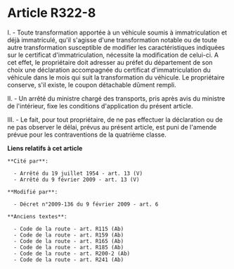 # Article R322-8

I. - Toute transformation apportée à un véhicule soumis à immatriculation et déjà immatriculé, qu'il s'agisse d'une
transformation notable ou de toute autre transformation susceptible de modifier les caractéristiques indiquées sur le
certificat d'immatriculation, nécessite la modification de celui-ci. A cet effet, le propriétaire doit adresser au préfet du
département de son choix une déclaration accompagnée du certificat d'immatriculation du véhicule dans le mois qui suit la
transformation du véhicule. Le propriétaire conserve, s'il existe, le coupon détachable dûment rempli.

II. - Un arrêté du ministre chargé des transports, pris après avis du ministre de l'intérieur, fixe les conditions
d'application du présent article. 

III. - Le fait, pour tout propriétaire, de ne pas effectuer la déclaration ou de ne pas observer le délai, prévus au présent
article, est puni de l'amende prévue pour les contraventions de la quatrième classe.

**Liens relatifs à cet article**

	**Cité par**:

	  - Arrêté du 19 juillet 1954 - art. 13 (V)
	  - Arrêté du 9 février 2009 - art. 13 (V)

	**Modifié par**:

	  - Décret n°2009-136 du 9 février 2009 - art. 6

	**Anciens textes**:

	  - Code de la route - art. R115 (Ab)
	  - Code de la route - art. R159 (Ab)
	  - Code de la route - art. R165 (Ab)
	  - Code de la route - art. R185 (Ab)
	  - Code de la route - art. R200-2 (Ab)
	  - Code de la route - art. R241 (Ab)
